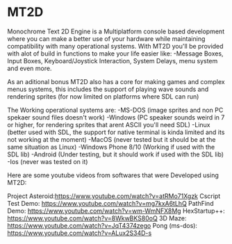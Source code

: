 # MT2D
Monochrome Text 2D Engine is a Multiplatform console based development where you can make a better use of your hardware while maintaining compatibility with many operational systems.
With MT2D you'll be provided with alot of build in functions to make your life easier like:
-Message Boxes, Input Boxes, Keyboard/Joystick Interaction, System Delays, menu system and even more.

As an aditional bonus MT2D also has a core for making games and complex menus systems, this includes the support of playing wave sounds and rendering sprites (for now limited on platforms where SDL can run)

The Working operational systems are:
-MS-DOS (image sprites and non PC spekaer sound files doesn't work)
-Windows (PC speaker sounds weird in 7 or higher, for rendering sprites that arent ASCII you'll need SDL)
-Linux (better used with SDL, the support for native terminal is kinda limited and its not working at the moment)
-MacOS (never tested but it should be at the same situation as Linux)
-Windows Phone 8/10 (Working if used with the SDL lib)
-Android (Under testing, but it should work if used with the SDL lib)
-Ios (never was tested on it)

Here are some youtube videos from softwares that were Developed using MT2D:

Project Asteroid:https://www.youtube.com/watch?v=atRMo71Xgzk
Cscript Test Demo: https://www.youtube.com/watch?v=mg7kxA6tLhQ
PathFind Demo: https://www.youtube.com/watch?v=wm-WmNFX8Mg
HexStartup++: https://www.youtube.com/watch?v=8WkwBKS80oQ
3D Maze: https://www.youtube.com/watch?v=JqT4374zego
Pong (ms-dos): https://www.youtube.com/watch?v=ALux2S34D-s

